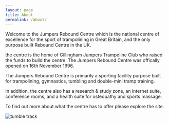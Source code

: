 ```yaml
---
layout: page
title: About
permalink: /about/
---
```


Welcome to the Jumpers Rebound Centre which is the national centre of excellence for the sport of trampolining in Great Britain, and the only purpose built Rebound Centre in the UK.

the centre is the home of Gillingham Jumpers Trampoline Club who raised the funds to build the centre.  The Jumpers Rebound Centre was offically opened on 16th November 1996.

The Jumpers Rebound Centre is primarily a sporting facility purpose built for trampolining, gymnastics, tumbling and double-mini tramp training.

In addition, the centre also has a research & study zone, an internet suite, conference rooms, and a health suite for osteopathy and sports massage.

To find out more about what the centre has to offer please explore the site.

![tumble track](../tumble_track.jpg/)



